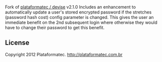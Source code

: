 
Fork of [plataformatec / devise](https://github.com/plataformatec/devise) v2.1.0
Includes an enhancement to automatically update a user's stored encrypted password if the stretches (password hash cost) config parameter is changed. This gives the user an immediate benefit on the 2nd subsequent login where otherwise they would have to change their password to get this benefit.

## License

Copyright 2012 Plataformatec. http://plataformatec.com.br
